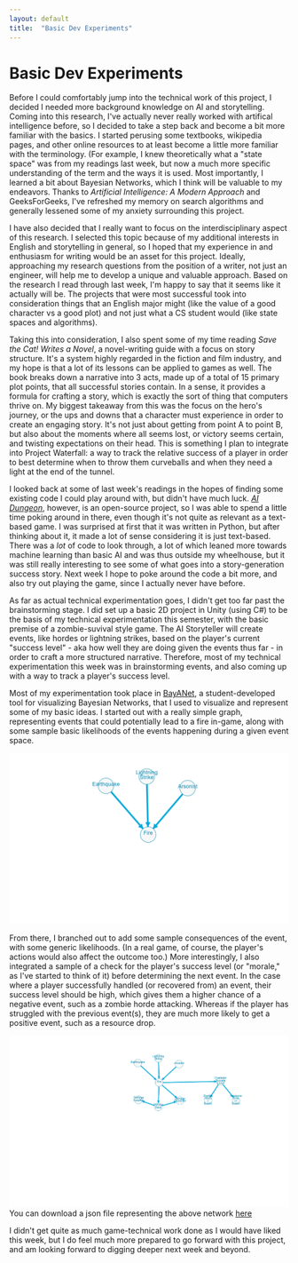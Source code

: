```yaml
---
layout: default
title:  "Basic Dev Experiments"
---
```


<h1>Basic Dev Experiments</h1>

<p>Before I could comfortably jump into the technical work of this project, I decided I needed more background knowledge on AI and storytelling. Coming into this research, I've actually never really worked with artifical intelligence before, so I decided to take a step back and become a bit more familiar with the basics. I started perusing some textbooks, wikipedia pages, and other online resources to at least become a little more familiar with the terminology. (For example, I knew theoretically what a "state space" was from my readings last week, but now a much more specific understanding of the term and the ways it is used. Most importantly, I learned a bit about Bayesian Networks, which I think will be valuable to my endeavors. Thanks to <i>Artificial Intelligence: A Modern Approach</i> and GeeksForGeeks, I've refreshed my memory on search algorithms and generally lessened some of my anxiety surrounding this project.</p>

<p>I have also decided that I really want to focus on the interdisciplinary aspect of this research. I selected this topic because of my additional interests in English and storytelling in general, so I hoped that my experience in and enthusiasm for writing would be an asset for this project. Ideally, approaching my research questions from the position of a writer, not just an engineer, will help me to develop a unique and valuable approach. Based on the research I read through last week, I'm happy to say that it seems like it actually will be. The projects that were most successful took into consideration things that an English major might (like the value of a good character vs a good plot) and not just what a CS student would (like state spaces and algorithms).</p>

<p>Taking this into consideration, I also spent some of my time reading <i>Save the Cat! Writes a Novel</i>, a novel-writing guide with a focus on story structure. It's a system highly regarded in the fiction and film industry, and my hope is that a lot of its lessons can be applied to games as well. The book breaks down a narrative into 3 acts, made up of a total of 15 primary plot points, that all successful stories contain. In a sense, it provides a formula for crafting a story, which is exactly the sort of thing that computers thrive on. My biggest takeaway from this was the focus on the hero's journey, or the ups and downs that a character must experience in order to create an engaging story. It's not just about getting from point A to point B, but also about the moments where all seems lost, or victory seems certain, and twisting expectations on their head. This is something I plan to integrate into Project Waterfall: a way to track the relative success of a player in order to best determine when to throw them curveballs and when they need a light at the end of the tunnel.</p>

<p>I looked back at some of last week's readings in the hopes of finding some existing code I could play around with, but didn't have much luck. <i><a href="https://github.com/Latitude-Archives/AIDungeon">AI Dungeon</a></i>, however, is an open-source project, so I was able to spend a little time poking around in there, even though it's not quite as relevant as a text-based game. I was surprised at first that it was written in Python, but after thinking about it, it made a lot of sense considering it is just text-based. There was a <i>lot</i> of code to look through, a lot of which leaned more towards machine learning than basic AI and was thus outside my wheelhouse, but it was still really interesting to see some of what goes into a story-generation success story. Next week I hope to poke around the code a bit more, and also try out playing the game, since I actually never have before.</p>

<p>As far as actual technical experimentation goes, I didn't get too far past the brainstorming stage. I did set up a basic 2D project in Unity (using C#) to be the basis of my technical experimentation this semester, with the basic premise of a zombie-suvival style game. The AI Storyteller will create events, like hordes or lightning strikes, based on the player's current "success level" - aka how well they are doing given the events thus far - in order to craft a more structured narrative. Therefore, most of my technical experimentation this week was in brainstorming events, and also coming up with a way to track a player's success level.</p>

<p>Most of my experimentation took place in <a href="http://www.cs.man.ac.uk/~gbrown/bayes_nets/">BayANet</a>, a student-developed tool for visualizing Bayesian Networks, that I used to visualize and represent some of my basic ideas. I started out with a really simple graph, representing events that could potentially lead to a fire in-game, along with some sample basic likelihoods of the events happening during a given event space.</p>

![Basic Fire Network](/assets/BasicFire.png)

<p>From there, I branched out to add some sample consequences of the event, with some generic likelihoods. (In a real game, of course, the player's actions would also affect the outcome too.) More interestingly, I also integrated a sample of a check for the player's success level (or "morale," as I've started to think of it) before determining the next event. In the case where a player successfully handled (or recovered from) an event, their success level should be high, which gives them a higher chance of a negative event, such as a zombie horde attacking. Whereas if the player has struggled with the previous event(s), they are much more likely to get a positive event, such as a resource drop.</p>

![Complex Fire Network](/assets/ComplexFire.png)
You can download a json file representing the above network [here](/assets/ComplexFire.json)

<p>I didn't get quite as much game-technical work done as I would have liked this week, but I do feel much more prepared to go forward with this project, and am looking forward to digging deeper next week and beyond.</p>
